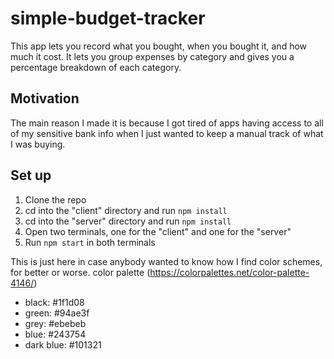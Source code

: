 # simple-budget-tracker
This app lets you record what you bought, when you bought it, and how much it cost. It lets you group expenses by category and gives you a percentage breakdown of each category.

## Motivation
The main reason I made it is because I got tired of apps having access to all of my sensitive bank info when I just wanted to keep a manual track of what I was buying.

## Set up
1. Clone the repo
2. cd into the "client" directory and run `npm install`
3. cd into the "server" directory and run `npm install`
4. Open two terminals, one for the "client" and one for the "server"
5. Run `npm start` in both terminals

This is just here in case anybody wanted to know how I find color schemes, for better or worse.
color palette (https://colorpalettes.net/color-palette-4146/)
- black: #1f1d08
- green: #94ae3f
- grey: #ebebeb
- blue: #243754
- dark blue: #101321
